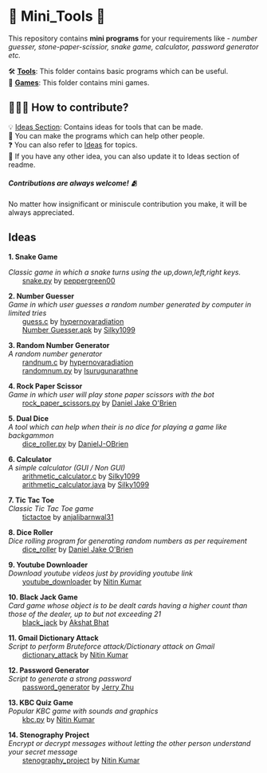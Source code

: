 # 🔨 Mini_Tools 🔨

This repository contains **mini programs** for your requirements like - _number guesser, stone-paper-scissior, snake game, calculator, password generator etc._

🛠️ [**Tools**](/Tools): This folder contains basic programs which can be useful.<br>
👾 [**Games**](/Games): This folder contains mini games.

## 👨🏻‍💻 How to contribute?
💡 [Ideas Section](#ideas): Contains ideas for tools that can be made. <br>
🤝 You can make the programs which can help other people. <br>
❓ You can also refer to [Ideas](#ideas) for topics. <br>
💭 If you have any other idea, you can also update it to Ideas section of readme.

#### <i>Contributions are always welcome! 🫂</i><br>
No matter how insignificant or miniscule contribution you make, it will be always appreciated.</i><br>
## Ideas
<b> 1. Snake Game </b><br>

_Classic game in which a snake turns using the up,down,left,right keys._<br>
&emsp;&emsp;[snake.py](/Games/snake_game/snake.py) by [peppergreen00](https://github.com/peppergreen00)<br>

<b> 2. Number Guesser </b><br>
_Game in which user guesses a random number generated by computer in limited tries_<br>
&emsp;&emsp;[guess.c](/Games/guessing_game/guess.c) by [hypernovaradiation](https://github.com/hypernovaradiation)<br>
&emsp;&emsp;[Number Guesser.apk](/Games/guessing_game/) by [Silky1099](https://github.com/Silky1099)<br>

<b> 3. Random Number Generator </b><br>
_A random number generator_<br>
&emsp;&emsp;[randnum.c](/Tools/random_number) by [hypernovaradiation](https://github.com/hypernovaradiation/randnum.c)<br>
&emsp;&emsp;[randomnum.py](/Tools/random_number) by [Isurugunarathne](https://github.com/IsuruGunarathne/randomnum.py)<br>

<b> 4. Rock Paper Scissor </b><br>
_Game in which user will play stone paper scissors with the bot_<br>
&emsp;&emsp;[rock_paper_scissors.py](/Games/rock_paper_scissors/rock_paper_scissors.py) by [Daniel Jake O'Brien](https://github.com/DanielJ-OBrien)<br>

<b> 5. Dual Dice </b><br>
_A tool which can help when their is no dice for playing a game like backgammon_<br>
&emsp;&emsp;[dice_roller.py](/Tools/dice_roller/dice_roller.py) by [DanielJ-OBrien](https://github.com/DanielJ-OBrien)<br>

<b> 6. Calculator </b><br>
_A simple calculator (GUI / Non GUI)_<br>
&emsp;&emsp;[arithmetic_calculator.c](/Tools/Calculator/Arithmetic-Calculator.c) by [Silky1099](https://github.com/Silky1099)<br>
&emsp;&emsp;[arithmetic_calculator.java](/Tools/Calculator/arithmeticCalculator.java) by [Silky1099](https://github.com/Silky1099)<br>

<b> 7. Tic Tac Toe </b><br>
_Classic Tic Tac Toe game_<br>
&emsp;&emsp;[tictactoe](/Games/tic_tac_toe/tictactoe.py) by [anjalibarnwal31](https://github.com/anjalibarnwal31)<br>

<b> 8. Dice Roller </b><br>
_Dice rolling program for generating random numbers as per requirement_<br>
&emsp;&emsp;[dice_roller](/Tools/dice_roller/dice_roller.py) by [Daniel Jake O'Brien](https://github.com/DanielJ-OBrien)

<b> 9. Youtube Downloader </b><br>
_Download youtube videos just by providing youtube link_<br>
&emsp;&emsp;[youtube_downloader](/Tools/youtube_downloader/main.py) by [Nitin Kumar](https://github.com/nitinkumar30)

<b> 10. Black Jack Game </b><br>
_Card game whose object is to be dealt cards having a higher count than those of the dealer, up to but not exceeding 21_<br>
&emsp;&emsp;[black_jack](/Games/black_jack/black_jack.py) by [Akshat Bhat](https://github.com/AkshatBhat)

<b> 11. Gmail Dictionary Attack </b><br>
_Script to perform Bruteforce attack/Dictionary attack on Gmail_<br>
&emsp;&emsp;[dictionary_attack](/Tools/dictionary_attack/main.py) by [Nitin Kumar](https://github.com/nitinkumar30)

<b> 12. Password Generator </b><br>
_Script to generate a strong password_<br>
&emsp;&emsp;[password_generator](/Tools/password_generator/password_generator.py) by [Jerry Zhu](https://github.com/Bobliuuu)

<b> 13. KBC Quiz Game </b><br>
_Popular KBC game with sounds and graphics_<br>
&emsp;&emsp;[kbc.py](/Tools/kbc_quiz_game/kbc.py) by [Nitin Kumar](https://github.com/nitinkumar30)

<b> 14. Stenography Project </b><br>
_Encrypt or decrypt messages without letting the other person understand your secret message_<br>
&emsp;&emsp;[stenography_project](/Tools/stenography_project) by [Nitin Kumar](https://github.com/nitinkumar30)